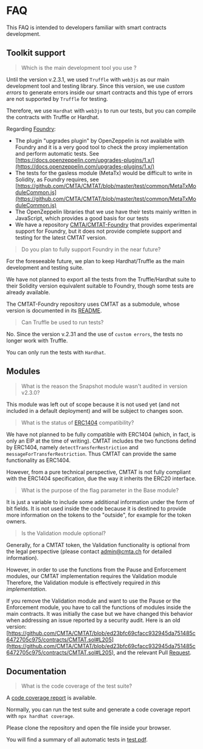 # FAQ

This FAQ is intended to developers familiar with smart contracts
development.

## Toolkit support

> Which is the main development tool you use ?

Until the version v.2.3.1, we used `Truffle` with `web3js` as our main development tool and testing library. Since this version, we use *custom errors* to generate errors inside our smart contracts and this type of errors are not supported by `Truffle` for testing.

Therefore, we use `Hardhat` with `web3js` to run our tests, but you can compile the contracts with Truffle or Hardhat.

Regarding [Foundry](https://book.getfoundry.sh/):

-  The plugin "upgrades plugin" by OpenZeppelin is not available with Foundry and it is a very good tool to check the proxy implementation and perform automatic tests. See [https://docs.openzeppelin.com/upgrades-plugins/1.x/](https://docs.openzeppelin.com/upgrades-plugins/1.x/)
-  The tests for the gasless module (MetaTx) would be difficult to write
   in Solidity, as Foundry requires, see [https://github.com/CMTA/CMTAT/blob/master/test/common/MetaTxModuleCommon.js](https://github.com/CMTA/CMTAT/blob/master/test/common/MetaTxModuleCommon.js)
- The OpenZeppelin libraries that we use have their tests mainly written in JavaScript, which provides a good basis for our tests
- We have a repository [CMTA/CMTAT-Foundry](https://github.com/CMTA/CMTAT-foundry) that provides experimental support for Foundry, but it does not provide complete support and testing for the latest CMTAT version.


>  Do you plan to fully support Foundry in the near future? 

For the foreseeable future, we plan to keep Hardhat/Truffle as the main
development and testing suite.

We have not planned to export all the tests from the Truffle/Hardhat suite to
their Solidity version equivalent suitable to Foundry, though some tests
are already available.

The CMTAT-Foundry repository uses CMTAT as a submodule, whose version is
documented in its
[README](https://github.com/CMTA/CMTAT-Foundry/blob/main/README.md#cmtat---using-the-foundry-suite).


>  Can Truffle be used to run tests?

No. Since the version v.2.31 and the use of `custom errors`, the tests no longer work with Truffle.

You can only run the tests with `Hardhat`.


## Modules

> What is the reason the Snapshot module wasn't audited in version v2.3.0?

This module was left out of scope because it is not used yet (and not
included in a default deployment) and will be
subject to changes soon. 

> What is the status of [ERC1404](https://erc1404) compatibility?

We have not planned to be fully compatible with ERC1404 (which, in fact,
is only an EIP at the time of writing). 
CMTAT includes the two functions defind by ERC1404, namely
`detectTransferRestriction` and `messageForTransferRestriction`.
Thus CMTAT can provide the same functionality as ERC1404.

However, from a pure technical perspective, CMTAT is not fully compliant
with the ERC1404 specification, due the way it inherits the ERC20
interface. 

> What is the purpose of the flag parameter in the Base module?

It is just a variable to include some additional information under the form of bit fields.
It is not used inside the code because it is destined to provide more
information on the tokens to the "outside", for example for the token
owners.


> Is the Validation module optional? 

Generally, for a CMTAT token, the Validation functionality is optional
from the legal perspective (please contact admin@cmta.ch for detailed
information).

However, in order to use the functions from the Pause and Enforcement
modules, our CMTAT implementation requires the Validation module
Therefore, the Validation module is effectively required *in this
implementation*. 

If you remove the Validation module and want to use the Pause or the
Enforcement module, you have to call the functions of modules inside the
main contracts. It was initially the case but we have changed this
behavior when addressing an issue reported by a security audit.
Here is an old version:
[https://github.com/CMTA/CMTAT/blob/ed23bfc69cfacc932945da751485c6472705c975/contracts/CMTAT.sol#L205](https://github.com/CMTA/CMTAT/blob/ed23bfc69cfacc932945da751485c6472705c975/contracts/CMTAT.sol#L205),
and the relevant Pull [Request](https://github.com/CMTA/CMTAT/pull/153).


## Documentation

> What is the code coverage of the test suite?

A [code coverage report](https://github.com/CMTA/CMTAT/blob/master/doc/general/test/coverage/index.html)
is available.

Normally, you can run the test suite and generate a code coverage report with `npx hardhat coverage`.

Please clone the repository and open the file inside your browser.

You will find a summary of all automatic tests in
[test.pdf](https://github.com/CMTA/CMTAT/blob/master/doc/general/test/test.pdf).
